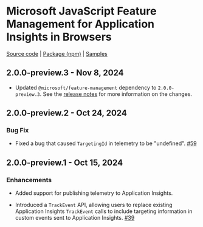 # Microsoft JavaScript Feature Management for Application Insights in Browsers

[Source code][source_code] | [Package (npm)][package] | [Samples][samples]

## 2.0.0-preview.3 - Nov 8, 2024

* Updated `@microsoft/feature-management` dependency to `2.0.0-preview.3`. See the [release notes](./JavaScriptFeatureManagement.md) for more information on the changes.

## 2.0.0-preview.2 - Oct 24, 2024

### Bug Fix

* Fixed a bug that caused `TargetingId` in telemetry to be "undefined". [#59](https://github.com/microsoft/FeatureManagement-JavaScript/pull/59)

## 2.0.0-preview.1 - Oct 15, 2024

### Enhancements

* Added support for publishing telemetry to Application Insights.

* Introduced a `TrackEvent` API, allowing users to replace existing Application Insights `TrackEvent` calls to include targeting information in custom events sent to Application Insights. [#39](https://github.com/microsoft/FeatureManagement-JavaScript/pull/39)

[package]: https://www.npmjs.com/package/@microsoft/feature-management-applicationinsights-browser
[samples]: https://github.com/microsoft/FeatureManagement-JavaScript/tree/main/examples
[source_code]: https://github.com/microsoft/FeatureManagement-JavaScript
